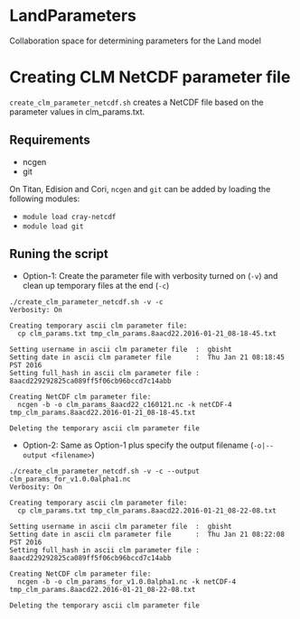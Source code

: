 # LandParameters
Collaboration space for determining parameters for the Land model

# Creating CLM NetCDF parameter file 

`create_clm_parameter_netcdf.sh` creates a NetCDF file based on the parameter values 
in clm_params.txt.

## Requirements
- ncgen
- git

On Titan, Edision and Cori, `ncgen` and `git` can be added by loading the following modules:

- `module load cray-netcdf`
- `module load git`


## Runing the script

- Option-1: Create the parameter file with verbosity turned on (`-v`) and clean up temporary files at the end (`-c`)

```
./create_clm_parameter_netcdf.sh -v -c
Verbosity: On
 
Creating temporary ascii clm parameter file:
  cp clm_params.txt tmp_clm_params.8aacd22.2016-01-21_08-18-45.txt
 
Setting username in ascii clm parameter file  :  gbisht
Setting date in ascii clm parameter file      :  Thu Jan 21 08:18:45 PST 2016
Setting full_hash in ascii clm parameter file :  8aacd229292825ca089ff5f06cb96bccd7c14abb
 
Creating NetCDF clm parameter file:
  ncgen -b -o clm_params_8aacd22_c160121.nc -k netCDF-4 tmp_clm_params.8aacd22.2016-01-21_08-18-45.txt
 
Deleting the temporary ascii clm parameter file
``` 

- Option-2: Same as Option-1 plus specify the output filename (`-o|--output <filename>`)

```
./create_clm_parameter_netcdf.sh -v -c --output clm_params_for_v1.0.0alpha1.nc
Verbosity: On
 
Creating temporary ascii clm parameter file:
  cp clm_params.txt tmp_clm_params.8aacd22.2016-01-21_08-22-08.txt
 
Setting username in ascii clm parameter file  :  gbisht
Setting date in ascii clm parameter file      :  Thu Jan 21 08:22:08 PST 2016
Setting full_hash in ascii clm parameter file :  8aacd229292825ca089ff5f06cb96bccd7c14abb
 
Creating NetCDF clm parameter file:
  ncgen -b -o clm_params_for_v1.0.0alpha1.nc -k netCDF-4 tmp_clm_params.8aacd22.2016-01-21_08-22-08.txt
 
Deleting the temporary ascii clm parameter file
```
